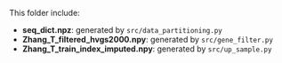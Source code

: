 This folder include:

* **seq_dict.npz**: generated by `src/data_partitioning.py`
* **Zhang_T_filtered_hvgs2000.npy**: generated by `src/gene_filter.py`
* **Zhang_T_train_index_imputed.npy**: generated by `src/up_sample.py`

